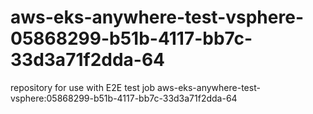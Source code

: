 # aws-eks-anywhere-test-vsphere-05868299-b51b-4117-bb7c-33d3a71f2dda-64
repository for use with E2E test job aws-eks-anywhere-test-vsphere:05868299-b51b-4117-bb7c-33d3a71f2dda-64
